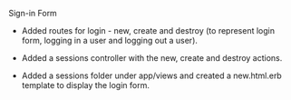 Sign-in Form

- Added routes for login - new, create and destroy (to represent login form, logging in a user and logging out a user).

- Added a sessions controller with the new, create and destroy actions.

- Added a sessions folder under app/views and created a new.html.erb template to display the login form.
